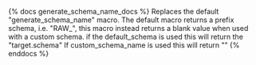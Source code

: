 {% docs generate_schema_name_docs %} Replaces the default "generate_schema_name" macro. The default macro returns a prefix schema, i.e. "RAW_", this macro instead returns a blank value when used with a custom schema.
if the default_schema is used this will return the "target.schema" If custom_schema_name is used this will return "" {% enddocs %}